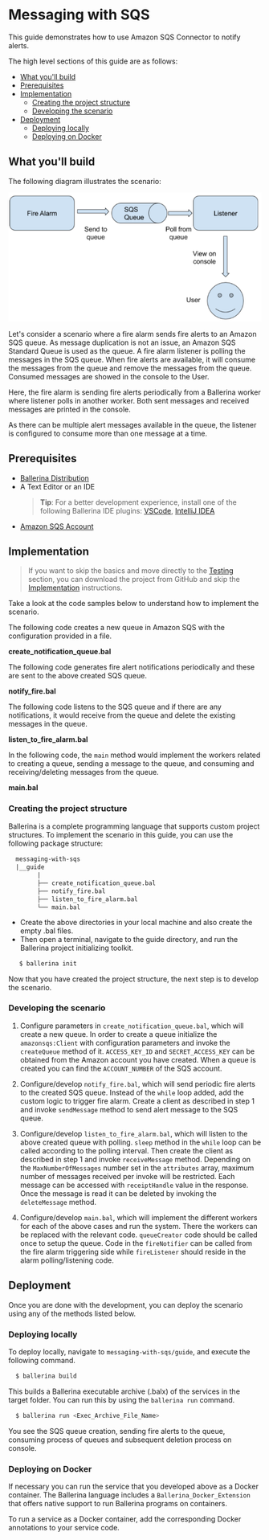 # Messaging with SQS

This guide demonstrates how to use Amazon SQS Connector to notify alerts.

The high level sections of this guide are as follows:

- [What you'll build](#What-youll-build)
- [Prerequisites](#Prerequisites)
- [Implementation](#Implementation)
  - [Creating the project structure](#Creating-the-project-structure)
  - [Developing the scenario](#Developing-the-scenario)
- [Deployment](#Deployment)
  - [Deploying locally](#Deploying-locally)
  - [Deploying on Docker](#Deploying-on-Docker)

## What you'll build

The following diagram illustrates the scenario:

![Message flow diagram image](resources/sqs-alert.png)

Let's consider a scenario where a fire alarm sends fire alerts to an Amazon SQS queue. As message duplication is not an issue, an Amazon SQS Standard Queue is used as the queue. A fire alarm listener is polling the messages in the SQS queue. When fire alerts are available, it will consume the messages from the queue and remove the messages from the queue. Consumed messages are showed in the console to the User. 

Here, the fire alarm is sending fire alerts periodically from a Ballerina worker where listener polls in another worker. Both sent messages and received messages are printed in the console. 

As there can be multiple alert messages available in the queue, the listener is configured to consume more than one message at a time.

## Prerequisites
- [Ballerina Distribution](https://ballerina.io/learn/getting-started/)
- A Text Editor or an IDE 
  > **Tip**: For a better development experience, install one of the following Ballerina IDE plugins: [VSCode](https://marketplace.visualstudio.com/items?itemName=ballerina.ballerina), [IntelliJ IDEA](https://plugins.jetbrains.com/plugin/9520-ballerina)
- [Amazon SQS Account](https://aws.amazon.com/sqs/)


## Implementation
> If you want to skip the basics and move directly to the [Testing](#testing) section, you can download the project from GitHub and skip the [Implementation](#implementation) instructions.

Take a look at the code samples below to understand how to implement the scenario. 

The following code creates a new queue in Amazon SQS with the configuration provided in a file.

**create_notification_queue.bal**
<!-- INCLUDE_CODE: guide/create_notification_queue.bal -->

The following code generates fire alert notifications periodically and these are sent to the above created SQS queue.

**notify_fire.bal**
<!-- INCLUDE_CODE: guide/notify_fire.bal -->

The following code listens to the SQS queue and if there are any notifications, it would receive from the queue and delete the existing messages in the queue.

**listen_to_fire_alarm.bal**
<!-- INCLUDE_CODE: guide/listen_to_fire_alarm.bal -->

In the following code, the `main` method would implement the workers related to creating a queue, sending a message to the queue, and consuming and receiving/deleting messages from the queue.

**main.bal**
<!-- INCLUDE_CODE: guide/main.bal -->

### Creating the project structure

Ballerina is a complete programming language that supports custom project structures. To implement the scenario in this guide, you can use the following package structure:

```
  messaging-with-sqs
  |__guide
        |
        ├── create_notification_queue.bal
        ├── notify_fire.bal
        ├── listen_to_fire_alarm.bal
        └── main.bal
```
 
- Create the above directories in your local machine and also create the empty .bal files.
- Then open a terminal, navigate to the guide directory, and run the Ballerina project initializing toolkit.

```bash
   $ ballerina init
```
Now that you have created the project structure, the next step is to develop the scenario.

### Developing the scenario

1. Configure parameters in `create_notification_queue.bal`, which will create a new queue. In order to create a queue initialize the `amazonsqs:Client` with configuration parameters and invoke the `createQueue` method of it. `ACCESS_KEY_ID` and `SECRET_ACCESS_KEY` can be obtained from the Amazon account you have created. When a queue is created you can find the `ACCOUNT_NUMBER` of the SQS account. 

2. Configure/develop `notify_fire.bal`, which will send periodic fire alerts to the created SQS queue. Instead of the `while` loop added, add the custom logic to trigger fire alarm. Create a client as described in step 1 and invoke `sendMessage` method to send alert message to the SQS queue.

3. Configure/develop `listen_to_fire_alarm.bal`, which will listen to the above created queue with polling. `sleep` method in the `while` loop can be called according to the polling interval. Then create the client as described in step 1 and invoke `receiveMessage` method. Depending on the `MaxNumberOfMessages` number set in the `attributes` array, maximum number of messages received per invoke will be restricted. Each message can be accessed with `receiptHandle` value in the response. Once the message is read it can be deleted by invoking the `deleteMessage` method.

4. Configure/develop `main.bal`, which will implement the different workers for each of the above cases and run the system. There the workers can be replaced with the relevant code. `queueCreator` code should be called once to setup the queue. Code in the `fireNotifier` can be called from the fire alarm triggering side while `fireListener` should reside in the alarm polling/listening code.

## Deployment

Once you are done with the development, you can deploy the scenario using any of the methods listed below.

### Deploying locally

To deploy locally, navigate to `messaging-with-sqs/guide`, and execute the following command.

```bash
  $ ballerina build
```
This builds a Ballerina executable archive (.balx) of the services in the target folder. You can run this by using the `ballerina run` command.

```bash
  $ ballerina run <Exec_Archive_File_Name>
```

You see the SQS queue creation, sending fire alerts to the queue, consuming process of queues and subsequent deletion process on console.

### Deploying on Docker

If necessary you can run the service that you developed above as a Docker container. The Ballerina language includes a `Ballerina_Docker_Extension` that offers native support to run Ballerina programs on containers.

To run a service as a Docker container, add the corresponding Docker annotations to your service code.

